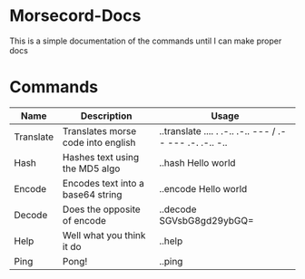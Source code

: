 # Morsecord-Docs
This is a simple documentation of the commands until I can make proper docs
# Commands
| Name      | Description                        | Usage                                                   |
|-----------|------------------------------------|---------------------------------------------------------|
| Translate | Translates morse code into english | ..translate .... . .-.. .-.. --- / .-- --- .-. .-.. -.. |
| Hash      | Hashes text using the MD5 algo     | ..hash Hello world                                      |
| Encode    | Encodes text into a base64 string  | ..encode Hello world                                    |
| Decode    | Does the opposite of encode        | ..decode SGVsbG8gd29ybGQ=                               |
| Help      | Well what you think it do          | ..help                                                  |
| Ping      | Pong!                              | ..ping                                                  |
